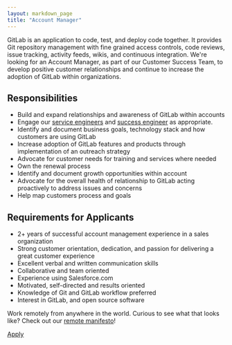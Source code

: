 ```yaml
---
layout: markdown_page
title: "Account Manager"
---
```


GitLab is an application to code, test, and deploy code together. It provides Git repository management with fine grained access controls, code reviews, issue tracking, activity feeds, wikis, and continuous integration. We're looking for an Account Manager, as part of our Customer Success Team, to develop positive customer relationships and continue to increase the adoption of GitLab within organizations. 

## Responsibilities

* Build and expand relationships and awareness of GitLab within accounts 
* Engage our [service engineers](https://about.gitlab.com/jobs/service-engineer) and [success engineer](https://about.gitlab.com/jobs/success-engineer/) as appropriate.
* Identify and document business goals, technology stack and how customers are using GitLab
* Increase adoption of GitLab features and products through implementation of an outreach strategy
* Advocate for customer needs for training and services where needed
* Own the renewal process
* Identify and document growth opportunities within account
* Advocate for the overall health of relationship to GitLab acting proactively to address issues and concerns
* Help map customers process and goals
   
## Requirements for Applicants

* 2+ years of successful account management experience in a sales organization
* Strong customer orientation, dedication, and passion for delivering a great customer experience
* Excellent verbal and written communication skills
* Collaborative and team oriented
* Experience using Salesforce.com
* Motivated, self-directed and results oriented
* Knowledge of Git and GitLab workflow preferred
* Interest in GitLab, and open source software

Work remotely from anywhere in the world. Curious to see what that looks like? Check out our [remote manifesto]( https://about.gitlab.com/2015/04/08/the-remote-manifesto/)!

<a href="https://gitlab.workable.com/jobs/242362/candidates/new" class="btn btn-purple">Apply</a>
